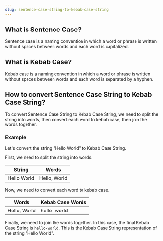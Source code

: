 ```yaml
---
slug: sentence-case-string-to-kebab-case-string
---
```


## What is Sentence Case?

Sentence case is a naming convention in which a word or phrase is written without spaces between words and each word is capitalized.

## What is Kebab Case?

Kebab case is a naming convention in which a word or phrase is written without spaces between words and each word is separated by a hyphen.

## How to convert Sentence Case String to Kebab Case String?

To convert Sentence Case String to Kebab Case String, we need to split the string into words, then convert each word to kebab case, then join the words together.

### Example

Let's convert the string "Hello World" to Kebab Case String.

First, we need to split the string into words.

| String      | Words        |
| ----------- | ------------ |
| Hello World | Hello, World |

Now, we need to convert each word to kebab case.

| Words        | Kebab Case Words |
| ------------ | ---------------- |
| Hello, World | hello-world      |

Finally, we need to join the words together. In this case, the final Kebab Case String is `hello-world`. This is the Kebab Case String representation of the string "Hello World".
